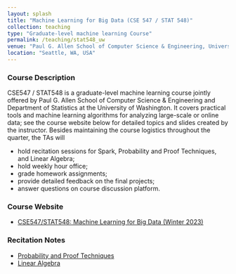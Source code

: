 ```yaml
---
layout: splash
title: "Machine Learning for Big Data (CSE 547 / STAT 548)"
collection: teaching
type: "Graduate-level machine learning Course"
permalink: /teaching/stat548_uw
venue: "Paul G. Allen School of Computer Science & Engineering, University of Washington (Winter 2023)"
location: "Seattle, WA, USA"
---
```


<p></p>

### Course Description

CSE547 / STAT548 is a graduate-level machine learning course jointly offered by Paul G. Allen School of Computer Science & Engineering and Department of Statistics at the University of Washington. It covers practical tools and machine learning algorithms for analyzing large-scale or online data; see the course website below for detailed topics and slides created by the instructor. Besides maintaining the course logistics throughout the quarter, the TAs will
- hold recitation sessions for Spark, Probability and Proof Techniques, and Linear Algebra;
- hold weekly hour office;
- grade homework assignments;
- provide detailed feedback on the final projects;
- answer questions on course discussion platform.

### Course Website

- [CSE547/STAT548: Machine Learning for Big Data (Winter 2023)](https://courses.cs.washington.edu/courses/cse547/23wi/)

### Recitation Notes

- [Probability and Proof Techniques](file_stat548/CS547_Proof_Probability_new.pdf)
- [Linear Algebra](file_stat548/CS547_LinAlg_review_new.pdf)
